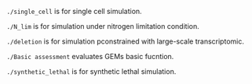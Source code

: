 `./single_cell` is for single cell simulation.

`./N_lim` is for simulation under nitrogen limitation condition.

`./deletion` is for simulation pconstrained with large-scale transcriptomic.

`./Basic assessment` evaluates GEMs basic fucntion.

`./synthetic_lethal` is for synthetic lethal simulation.
